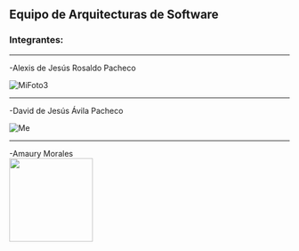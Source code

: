 
## Equipo de Arquitecturas de Software


### Integrantes:


___
-Alexis de Jesús Rosaldo Pacheco


![MiFoto3](https://user-images.githubusercontent.com/77130670/131581639-38f7827a-8a91-4e4e-b8d2-a647ed21cdeb.jpg)
___
-David de Jesús Ávila Pacheco


![Me](https://user-images.githubusercontent.com/62186281/131600063-6813d14a-b9ec-4425-ad68-31a647f00ccb.jpg)
___
-Amaury Morales  
<img src="https://drive.google.com/uc?id=1Scms2V16wI9C7rpMUZB7YSSBOBG7u8Gn" width="150">
